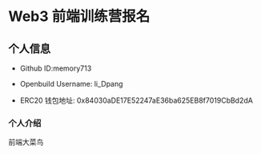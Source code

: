 # Web3 前端训练营报名

## 个人信息

* Github ID:memory713

* Openbuild Username: li_Dpang

* ERC20 钱包地址: 0x84030aDE17E52247aE36ba625EB8f7019CbBd2dA

### 个人介绍

  前端大菜鸟


